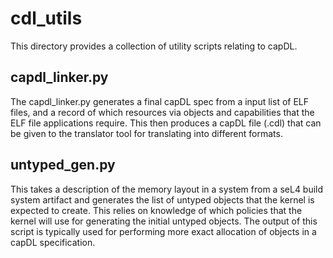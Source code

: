 <!--
   Copyright 2020, Data61
   Commonwealth Scientific and Industrial Research Organisation (CSIRO)
    ABN 41 687 119 230.

    This software may be distributed and modified according to the terms of
    the BSD 2-Clause license. Note that NO WARRANTY is provided.
    See "LICENSE_BSD2.txt" for details.

    @TAG(DATA61_BSD)
-->

# cdl_utils

This directory provides a collection of utility scripts relating to capDL.

## capdl_linker.py

The capdl_linker.py generates a final capDL spec from a input list of ELF files,
and a record of which resources via objects and capabilities that the ELF file
applications require. This then produces a capDL file (.cdl) that can be given
to the translator tool for translating into different formats.

## untyped_gen.py

This takes a description of the memory layout in a system from a seL4 build system
artifact and generates the list of untyped objects that the kernel is expected to
create. This relies on knowledge of which policies that the kernel will use for
generating the initial untyped objects. The output of this script is typically
used for performing more exact allocation of objects in a capDL specification.

